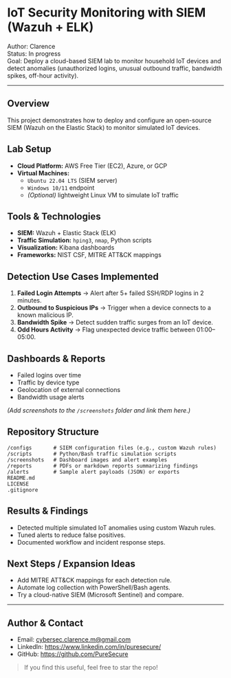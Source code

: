 
# IoT Security Monitoring with SIEM (Wazuh + ELK)

Author: Clarence  
Status: In progress  
Goal: Deploy a cloud-based SIEM lab to monitor household IoT devices and detect anomalies (unauthorized logins, unusual outbound traffic, bandwidth spikes, off-hour activity).

---

## Overview
This project demonstrates how to deploy and configure an open-source SIEM (Wazuh on the Elastic Stack) to monitor simulated IoT devices. 

## Lab Setup
- **Cloud Platform:** AWS Free Tier (EC2), Azure, or GCP
- **Virtual Machines:**
  - `Ubuntu 22.04 LTS` (SIEM server)
  - `Windows 10/11` endpoint
  - *(Optional)* lightweight Linux VM to simulate IoT traffic

## Tools & Technologies
- **SIEM:** Wazuh + Elastic Stack (ELK)
- **Traffic Simulation:** `hping3`, `nmap`, Python scripts
- **Visualization:** Kibana dashboards
- **Frameworks:** NIST CSF, MITRE ATT&CK mappings

## Detection Use Cases Implemented
1. **Failed Login Attempts** → Alert after 5+ failed SSH/RDP logins in 2 minutes.  
2. **Outbound to Suspicious IPs** → Trigger when a device connects to a known malicious IP.  
3. **Bandwidth Spike** → Detect sudden traffic surges from an IoT device.  
4. **Odd Hours Activity** → Flag unexpected device traffic between 01:00–05:00.

## Dashboards & Reports
- Failed logins over time
- Traffic by device type
- Geolocation of external connections
- Bandwidth usage alerts

*(Add screenshots to the `/screenshots` folder and link them here.)*

## Repository Structure
```
/configs       # SIEM configuration files (e.g., custom Wazuh rules)
/scripts       # Python/Bash traffic simulation scripts
/screenshots   # Dashboard images and alert examples
/reports       # PDFs or markdown reports summarizing findings
/alerts        # Sample alert payloads (JSON) or exports
README.md
LICENSE
.gitignore
```

## Results & Findings
- Detected multiple simulated IoT anomalies using custom Wazuh rules.
- Tuned alerts to reduce false positives.
- Documented workflow and incident response steps.

## Next Steps / Expansion Ideas
- Add MITRE ATT&CK mappings for each detection rule.
- Automate log collection with PowerShell/Bash agents.
- Try a cloud-native SIEM (Microsoft Sentinel) and compare.

---

## Author & Contact
- Email: cybersec.clarence.m@gmail.com  
- LinkedIn: https://www.linkedin.com/in/puresecure/
- GitHub: https://github.com/PureSecure

> If you find this useful, feel free to star the repo!
